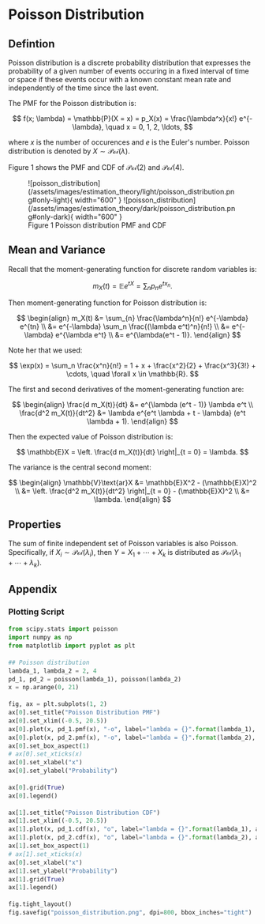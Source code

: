 # Poisson Distribution

## Defintion

Poisson distribution is a discrete probability distribution that expresses the probability of a given number of events occuring in a fixed interval of time or space if these events occur with a known constant mean rate and independently of the time since the last event. 

The PMF for the Poisson distribution is:

$$
f(x; \lambda) = \mathbb{P}(X = x) = p_X(x) = \frac{\lambda^x}{x!} e^{- \lambda}, \quad x = 0, 1, 2, \ldots,
$$

where $x$ is the number of occurences and $e$ is the Euler's number. Poisson distribution is denoted by $X \sim \mathcal{Poi}(\lambda)$.

Figure 1 shows the PMF and CDF of $\mathcal{Poi}(2)$ and $\mathcal{Poi}(4)$.

<figure markdown>
  ![poisson_distribution](/assets/images/estimation_theory/light/poisson_distribution.png#only-light){ width="600" }
  ![poisson_distribution](/assets/images/estimation_theory/dark/poisson_distribution.png#only-dark){ width="600" }
  <figcaption>Figure 1 Poisson distribution PMF and CDF</figcaption>
</figure>

## Mean and Variance

Recall that the moment-generating function for discrete random variables is:

$$
m_X(t) = \mathbb{E}e^{tX} = \sum_n p_n e^{t x_n}.
$$

Then moment-generating function for Poisson distribution is:

$$
\begin{align}
m_X(t) &= \sum_{n} \frac{\lambda^n}{n!} e^{-\lambda} e^{tn} \\
&= e^{-\lambda} \sum_n \frac{(\lambda e^t)^n}{n!} \\
&= e^{-\lambda} e^{\lambda e^t} \\
&= e^{\lambda(e^t - 1)}.
\end{align}
$$

Note her that we used:

$$
\exp(x) = \sum_n \frac{x^n}{n!} = 1 + x + \frac{x^2}{2} + \frac{x^3}{3!} + \cdots, \quad \forall x \in \mathbb{R}.
$$

The first and second derivatives of the moment-generating function are:

$$
\begin{align}
\frac{d m_X(t)}{dt} &= e^{\lambda (e^t - 1)} \lambda e^t \\
\frac{d^2 m_X(t)}{dt^2} &= \lambda e^{e^t \lambda + t - \lambda} (e^t \lambda + 1).
\end{align}
$$

Then the expected value of Poisson distribution is:

$$
\mathbb{E}X = \left. \frac{d m_X(t)}{dt} \right|_{t = 0} = \lambda.
$$

The variance is the central second moment:

$$
\begin{align}
\mathbb{V}\text{ar}X &= \mathbb{E}X^2 - (\mathbb{E}X)^2 \\
&= \left. \frac{d^2 m_X(t)}{dt^2} \right|_{t = 0} - (\mathbb{E}X)^2 \\
&= \lambda.
\end{align}
$$

## Properties

The sum of finite independent set of Poisson variables is also Poisson. Specifically, if $X_i \sim \mathcal{Poi}(\lambda_i)$, then $Y = X_1 + \cdots + X_k$ is distributed as $\mathcal{Poi}(\lambda_1 + \cdots + \lambda_k)$.

## Appendix

### Plotting Script

``` python
from scipy.stats import poisson
import numpy as np
from matplotlib import pyplot as plt

## Poisson distribution
lambda_1, lambda_2 = 2, 4
pd_1, pd_2 = poisson(lambda_1), poisson(lambda_2)
x = np.arange(0, 21)

fig, ax = plt.subplots(1, 2)
ax[0].set_title("Poisson Distribution PMF")
ax[0].set_xlim((-0.5, 20.5))
ax[0].plot(x, pd_1.pmf(x), "-o", label="lambda = {}".format(lambda_1), alpha=1.0)
ax[0].plot(x, pd_2.pmf(x), "-o", label="lambda = {}".format(lambda_2), alpha=0.7)
ax[0].set_box_aspect(1)
# ax[0].set_xticks(x)
ax[0].set_xlabel("x")
ax[0].set_ylabel("Probability")

ax[0].grid(True)
ax[0].legend()

ax[1].set_title("Poisson Distribution CDF")
ax[1].set_xlim((-0.5, 20.5))
ax[1].plot(x, pd_1.cdf(x), "o", label="lambda = {}".format(lambda_1), alpha=1.0)
ax[1].plot(x, pd_2.cdf(x), "o", label="lambda = {}".format(lambda_2), alpha=0.7)
ax[1].set_box_aspect(1)
# ax[1].set_xticks(x)
ax[0].set_xlabel("x")
ax[1].set_ylabel("Probability")
ax[1].grid(True)
ax[1].legend()

fig.tight_layout()
fig.savefig("poisson_distribution.png", dpi=800, bbox_inches="tight")
```
